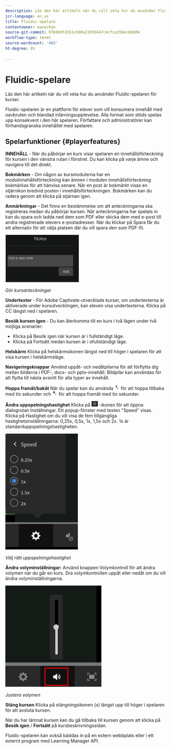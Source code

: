 ```yaml
---
description: Läs den här artikeln när du vill veta hur du använder Fluidic-spelaren för kurser.
jcr-language: en_us
title: Fluidic-spelare
contentowner: manochan
source-git-commit: 9769b9fd351cb90a23d39447c4cfca350ecbb0d4
workflow-type: tm+mt
source-wordcount: '483'
ht-degree: 0%

---
```




# Fluidic-spelare

Läs den här artikeln när du vill veta hur du använder Fluidic-spelaren för kurser.

Fluidic-spelaren är en plattform för elever som vill konsumera innehåll med oavbruten och blandad inlärningsupplevelse. Alla format som stöds spelas upp konsekvent i den här spelaren. Författare och administratörer kan förhandsgranska innehållet med spelaren.

## Spelarfunktioner {#playerfeatures}

<!--![](assets/fluidicplayer-callout.png)-->

**INNEHÅLL** - När du påbörjar en kurs visar spelaren en innehållsförteckning för kursen i den vänstra rutan i fönstret. Du kan klicka på varje ämne och navigera till det direkt.

**Bokmärken** - Om någon av kursmodulerna har en modulinnehållsförteckning kan ämnen i modulen innehållsförteckning bokmärkas för att hänvisa senare. När en post är bokmärkt visas en stjärnikon bredvid posten i innehållsförteckningen. Bokmärken kan du radera genom att klicka på stjärnan igen.

**Anmärkningar** - Det finns en bestämmelse om att anteckningarna ska registreras medan du påbörjar kursen. När anteckningarna har spelats in kan du spara och ladda ned dem som PDF eller skicka dem med e-post till andra registrerade elevers e-postadresser. När du klickar på Spara får du ett alternativ för att välja platsen där du vill spara den som PDF-fil.

![](assets/notes.png)

*Gör kursanteckningar*

**Undertexter** - För Adobe Captivate-utvecklade kurser, om undertexterna är aktiverade under kursutvecklingen, kan eleven visa undertexterna. Klicka på CC längst ned i spelaren.

**Besök kursen igen** - Du kan återkomma till en kurs i två lägen under två möjliga scenarier:

* Klicka på Besök igen när kursen är i fullständigt läge.
* Klicka på Fortsätt medan kursen är i ofullständigt läge.

**Helskärm** Klicka på helskärmsikonen längst ned till höger i spelaren för att visa kursen i helskärmsläge.

**Navigeringsknappar** Använd uppåt- och nedåtpilarna för att förflytta dig mellan bilderna i PDF-, docx- och pptx-innehåll. Bildpilar kan användas för att flytta till nästa avsnitt för alla typer av innehåll.

**Hoppa framåt/bakåt** När du spelar kan du använda ![](assets/asset-1.png) för att hoppa tillbaka med tio sekunder och  ![](assets/assets-2.png) för att hoppa framåt med tio sekunder.

**Ändra uppspelningshastighet** Klicka på ![](assets/speedicon.png) -ikonen för att öppna dialogrutan Inställningar. Ett popup-fönster med texten &quot;Speed&quot; visas. Klicka på Hastighet om du vill visa de fem tillgängliga hastighetsinställningarna: 0,25x, 0,5x, 1x, 1,5x och 2x. 1x är standarduppspelningshastigheten.

![](assets/speedvariants.png)

*Välj rätt uppspelningshastighet*

**Ändra volyminställningar:** Använd knappen Volymkontroll för att ändra volymen när du går en kurs. Dra volymkontrollen uppåt eller nedåt om du vill ändra volyminställningarna.

![](assets/volumecontrol.png)

*Justera volymen*

**Stäng kursen** Klicka på stängningsikonen (x) längst upp till höger i spelaren för att avsluta kursen.

När du har lämnat kursen kan du gå tillbaka till kursen genom att klicka på **Besök igen** / **Fortsätt** på kursbeskrivningssidan.

Fluidic-spelaren kan också bäddas in på en extern webbplats eller i ett externt program med Learning Manager API.
